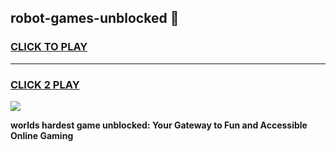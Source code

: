 
## robot-games-unblocked 👋
<h3>
<a href="https://premium.freeplayer.one?title=robot-games-unblocked&ref=14F">CLICK TO PLAY</a></h3>
<hr>

<h3>
<a href="https://premium.freeplayer.one?title=robot-games-unblocked&ref=14F">CLICK 2 PLAY</a>
  
</h3>

<a href="https://premium.freeplayer.one?title=robot-games-unblocked&ref=12F/"><img src="https://clearcache.store/games.png"></a>


**worlds hardest game unblocked: Your Gateway to Fun and Accessible Online Gaming**
